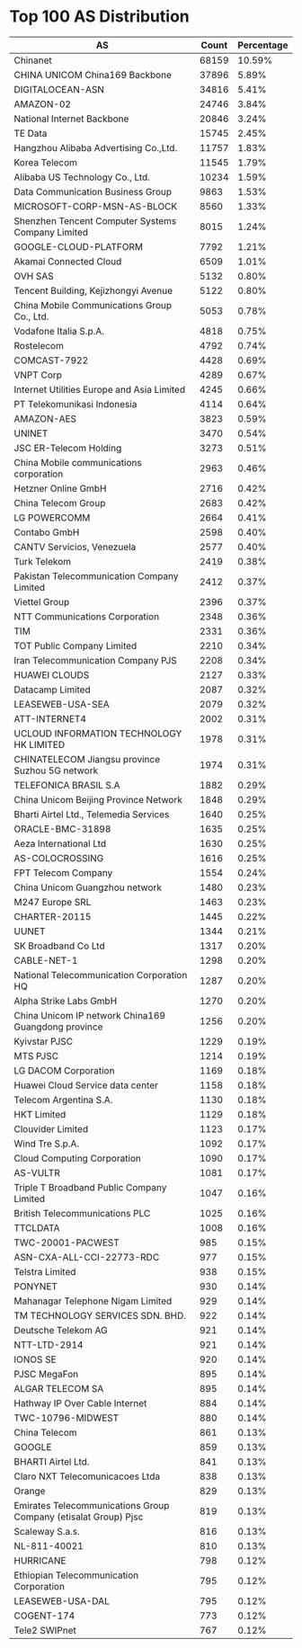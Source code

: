 # Top 100 AS Distribution
| AS | Count | Percentage |
|----|----|----|
| Chinanet | 68159 | 10.59% |
| CHINA UNICOM China169 Backbone | 37896 | 5.89% |
| DIGITALOCEAN-ASN | 34816 | 5.41% |
| AMAZON-02 | 24746 | 3.84% |
| National Internet Backbone | 20846 | 3.24% |
| TE Data | 15745 | 2.45% |
| Hangzhou Alibaba Advertising Co.,Ltd. | 11757 | 1.83% |
| Korea Telecom | 11545 | 1.79% |
| Alibaba US Technology Co., Ltd. | 10234 | 1.59% |
| Data Communication Business Group | 9863 | 1.53% |
| MICROSOFT-CORP-MSN-AS-BLOCK | 8560 | 1.33% |
| Shenzhen Tencent Computer Systems Company Limited | 8015 | 1.24% |
| GOOGLE-CLOUD-PLATFORM | 7792 | 1.21% |
| Akamai Connected Cloud | 6509 | 1.01% |
| OVH SAS | 5132 | 0.80% |
| Tencent Building, Kejizhongyi Avenue | 5122 | 0.80% |
| China Mobile Communications Group Co., Ltd. | 5053 | 0.78% |
| Vodafone Italia S.p.A. | 4818 | 0.75% |
| Rostelecom | 4792 | 0.74% |
| COMCAST-7922 | 4428 | 0.69% |
| VNPT Corp | 4289 | 0.67% |
| Internet Utilities Europe and Asia Limited | 4245 | 0.66% |
| PT Telekomunikasi Indonesia | 4114 | 0.64% |
| AMAZON-AES | 3823 | 0.59% |
| UNINET | 3470 | 0.54% |
| JSC ER-Telecom Holding | 3273 | 0.51% |
| China Mobile communications corporation | 2963 | 0.46% |
| Hetzner Online GmbH | 2716 | 0.42% |
| China Telecom Group | 2683 | 0.42% |
| LG POWERCOMM | 2664 | 0.41% |
| Contabo GmbH | 2598 | 0.40% |
| CANTV Servicios, Venezuela | 2577 | 0.40% |
| Turk Telekom | 2419 | 0.38% |
| Pakistan Telecommunication Company Limited | 2412 | 0.37% |
| Viettel Group | 2396 | 0.37% |
| NTT Communications Corporation | 2348 | 0.36% |
| TIM | 2331 | 0.36% |
| TOT Public Company Limited | 2210 | 0.34% |
| Iran Telecommunication Company PJS | 2208 | 0.34% |
| HUAWEI CLOUDS | 2127 | 0.33% |
| Datacamp Limited | 2087 | 0.32% |
| LEASEWEB-USA-SEA | 2079 | 0.32% |
| ATT-INTERNET4 | 2002 | 0.31% |
| UCLOUD INFORMATION TECHNOLOGY HK LIMITED | 1978 | 0.31% |
| CHINATELECOM Jiangsu province Suzhou 5G network | 1974 | 0.31% |
| TELEFONICA BRASIL S.A | 1882 | 0.29% |
| China Unicom Beijing Province Network | 1848 | 0.29% |
| Bharti Airtel Ltd., Telemedia Services | 1640 | 0.25% |
| ORACLE-BMC-31898 | 1635 | 0.25% |
| Aeza International Ltd | 1630 | 0.25% |
| AS-COLOCROSSING | 1616 | 0.25% |
| FPT Telecom Company | 1554 | 0.24% |
| China Unicom Guangzhou network | 1480 | 0.23% |
| M247 Europe SRL | 1463 | 0.23% |
| CHARTER-20115 | 1445 | 0.22% |
| UUNET | 1344 | 0.21% |
| SK Broadband Co Ltd | 1317 | 0.20% |
| CABLE-NET-1 | 1298 | 0.20% |
| National Telecommunication Corporation HQ | 1287 | 0.20% |
| Alpha Strike Labs GmbH | 1270 | 0.20% |
| China Unicom IP network China169 Guangdong province | 1256 | 0.20% |
| Kyivstar PJSC | 1229 | 0.19% |
| MTS PJSC | 1214 | 0.19% |
| LG DACOM Corporation | 1169 | 0.18% |
| Huawei Cloud Service data center | 1158 | 0.18% |
| Telecom Argentina S.A. | 1130 | 0.18% |
| HKT Limited | 1129 | 0.18% |
| Clouvider Limited | 1123 | 0.17% |
| Wind Tre S.p.A. | 1092 | 0.17% |
| Cloud Computing Corporation | 1090 | 0.17% |
| AS-VULTR | 1081 | 0.17% |
| Triple T Broadband Public Company Limited | 1047 | 0.16% |
| British Telecommunications PLC | 1025 | 0.16% |
| TTCLDATA | 1008 | 0.16% |
| TWC-20001-PACWEST | 985 | 0.15% |
| ASN-CXA-ALL-CCI-22773-RDC | 977 | 0.15% |
| Telstra Limited | 938 | 0.15% |
| PONYNET | 930 | 0.14% |
| Mahanagar Telephone Nigam Limited | 929 | 0.14% |
| TM TECHNOLOGY SERVICES SDN. BHD. | 922 | 0.14% |
| Deutsche Telekom AG | 921 | 0.14% |
| NTT-LTD-2914 | 921 | 0.14% |
| IONOS SE | 920 | 0.14% |
| PJSC MegaFon | 895 | 0.14% |
| ALGAR TELECOM SA | 895 | 0.14% |
| Hathway IP Over Cable Internet | 884 | 0.14% |
| TWC-10796-MIDWEST | 880 | 0.14% |
| China Telecom | 861 | 0.13% |
| GOOGLE | 859 | 0.13% |
| BHARTI Airtel Ltd. | 841 | 0.13% |
| Claro NXT Telecomunicacoes Ltda | 838 | 0.13% |
| Orange | 829 | 0.13% |
| Emirates Telecommunications Group Company (etisalat Group) Pjsc | 819 | 0.13% |
| Scaleway S.a.s. | 816 | 0.13% |
| NL-811-40021 | 810 | 0.13% |
| HURRICANE | 798 | 0.12% |
| Ethiopian Telecommunication Corporation | 795 | 0.12% |
| LEASEWEB-USA-DAL | 795 | 0.12% |
| COGENT-174 | 773 | 0.12% |
| Tele2 SWIPnet | 767 | 0.12% |
